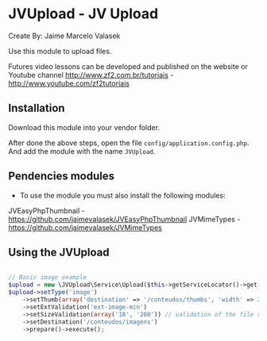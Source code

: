 JVUpload - JV Upload
================
Create By: Jaime Marcelo Valasek

Use this module to upload files.

Futures video lessons can be developed and published on the website or Youtube channel http://www.zf2.com.br/tutoriais - http://www.youtube.com/zf2tutoriais

Installation
-----
Download this module into your vendor folder.

After done the above steps, open the file `config/application.config.php`. And add the module with the name `JVUpload`.

Pendencies modules
-----
 - To use the module you must also install the following modules:
 
JVEasyPhpThumbnail - https://github.com/jaimevalasek/JVEasyPhpThumbnail
JVMimeTypes - https://github.com/jaimevalasek/JVMimeTypes

Using the JVUpload
-----

```php

// Basic image example
$upload = new \JVUpload\Service\Upload($this->getServiceLocator()->get('servicemanager'));
$upload->setType('image')
    ->setThumb(array('destination' => '/conteudos/thumbs', 'width' => 200, 'height' => 250, 'cropimage' => array(2,0,40,40,50,50)))
    ->setExtValidation('ext-image-min')
    ->setSizeValidation(array('18', '200')) // validation of the file size in KB array (min max).
    ->setDestination('/conteudos/imagens')
    ->prepare()->execute();
    
```